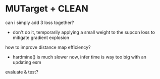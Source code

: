 # MUTarget + CLEAN

can i simply add 3 loss together?
- don't do it, temporarily applying a small weight to the supcon loss to mitigate gradient explosion

how to improve distance map efficiency?
- hardmine() is much slower now, infer time is way too big with an updating esm

evaluate & test?

